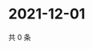 # 2021-12-01

共 0 条

<!-- BEGIN WEIBO -->
<!-- 最后更新时间 Wed Dec 01 2021 03:09:16 GMT+0800 (China Standard Time) -->

<!-- END WEIBO -->
